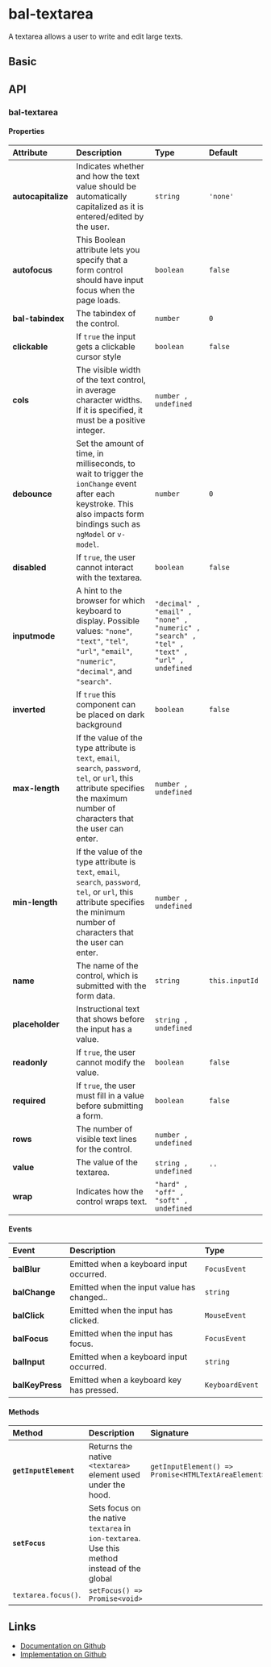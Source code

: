 # bal-textarea <Badge text="Two-way binding"/>

<!-- START: human documentation top -->

A textarea allows a user to write and edit large texts.

<!-- END: human documentation top -->

## Basic

<ClientOnly>  <docs-demo-bal-textarea-103></docs-demo-bal-textarea-103></ClientOnly>



## API

### bal-textarea

#### Properties

| Attribute          | Description                                                                                                                                                                      | Type                                                                                       | Default        |
| :----------------- | :------------------------------------------------------------------------------------------------------------------------------------------------------------------------------- | :----------------------------------------------------------------------------------------- | :------------- |
| **autocapitalize** | Indicates whether and how the text value should be automatically capitalized as it is entered/edited by the user.                                                                | `string`                                                                                   | `'none'`       |
| **autofocus**      | This Boolean attribute lets you specify that a form control should have input focus when the page loads.                                                                         | `boolean`                                                                                  | `false`        |
| **bal-tabindex**   | The tabindex of the control.                                                                                                                                                     | `number`                                                                                   | `0`            |
| **clickable**      | If `true` the input gets a clickable cursor style                                                                                                                                | `boolean`                                                                                  | `false`        |
| **cols**           | The visible width of the text control, in average character widths. If it is specified, it must be a positive integer.                                                           | `number , undefined`                                                                       |                |
| **debounce**       | Set the amount of time, in milliseconds, to wait to trigger the `ionChange` event after each keystroke. This also impacts form bindings such as `ngModel` or `v-model`.          | `number`                                                                                   | `0`            |
| **disabled**       | If `true`, the user cannot interact with the textarea.                                                                                                                           | `boolean`                                                                                  | `false`        |
| **inputmode**      | A hint to the browser for which keyboard to display. Possible values: `"none"`, `"text"`, `"tel"`, `"url"`, `"email"`, `"numeric"`, `"decimal"`, and `"search"`.                 | `"decimal" , "email" , "none" , "numeric" , "search" , "tel" , "text" , "url" , undefined` |                |
| **inverted**       | If `true` this component can be placed on dark background                                                                                                                        | `boolean`                                                                                  | `false`        |
| **max-length**     | If the value of the type attribute is `text`, `email`, `search`, `password`, `tel`, or `url`, this attribute specifies the maximum number of characters that the user can enter. | `number , undefined`                                                                       |                |
| **min-length**     | If the value of the type attribute is `text`, `email`, `search`, `password`, `tel`, or `url`, this attribute specifies the minimum number of characters that the user can enter. | `number , undefined`                                                                       |                |
| **name**           | The name of the control, which is submitted with the form data.                                                                                                                  | `string`                                                                                   | `this.inputId` |
| **placeholder**    | Instructional text that shows before the input has a value.                                                                                                                      | `string , undefined`                                                                       |                |
| **readonly**       | If `true`, the user cannot modify the value.                                                                                                                                     | `boolean`                                                                                  | `false`        |
| **required**       | If `true`, the user must fill in a value before submitting a form.                                                                                                               | `boolean`                                                                                  | `false`        |
| **rows**           | The number of visible text lines for the control.                                                                                                                                | `number , undefined`                                                                       |                |
| **value**          | The value of the textarea.                                                                                                                                                       | `string , undefined`                                                                       | `''`           |
| **wrap**           | Indicates how the control wraps text.                                                                                                                                            | `"hard" , "off" , "soft" , undefined`                                                      |                |

#### Events

| Event           | Description                                | Type            |
| :-------------- | :----------------------------------------- | :-------------- |
| **balBlur**     | Emitted when a keyboard input occurred.    | `FocusEvent`    |
| **balChange**   | Emitted when the input value has changed.. | `string`        |
| **balClick**    | Emitted when the input has clicked.        | `MouseEvent`    |
| **balFocus**    | Emitted when the input has focus.          | `FocusEvent`    |
| **balInput**    | Emitted when a keyboard input occurred.    | `string`        |
| **balKeyPress** | Emitted when a keyboard key has pressed.   | `KeyboardEvent` |

#### Methods

| Method                | Description                                                                                                      | Signature                                           |
| :-------------------- | :--------------------------------------------------------------------------------------------------------------- | :-------------------------------------------------- |
| **`getInputElement`** | Returns the native `<textarea>` element used under the hood.                                                     | `getInputElement() => Promise<HTMLTextAreaElement>` |
| **`setFocus`**        | Sets focus on the native `textarea` in `ion-textarea`. Use this method instead of the global
`textarea.focus()`. | `setFocus() => Promise<void>`                       |



<!-- START: human documentation bottom -->

<!-- END: human documentation bottom -->


## Links

* [Documentation on Github](https://github.com/baloise/ui-library/blob/master/docs/src/components/components/bal-textarea.md)
* [Implementation on Github](https://github.com/baloise/ui-library/blob/master/packages/components/src/components/bal-textarea)

<ClientOnly>
  <docs-component-script tag="balTextarea"></docs-component-script>
</ClientOnly>
